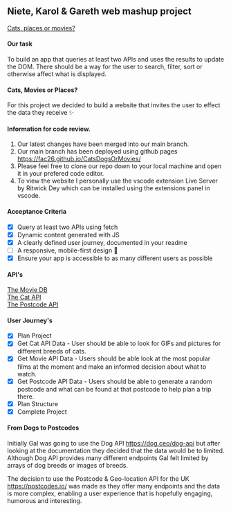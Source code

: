 ## Niete, Karol & Gareth web mashup project

[Cats, places or movies?](https://fac26.github.io/CatsDogsOrMovies/)

#### Our task  

To build an app that queries at least two APIs and uses the results to update the DOM. There should be a way for the user to search, filter, sort or otherwise affect what is displayed.

#### Cats, Movies or Places?

For this project we decided to build a website that invites the user to effect the data they receive ✨

#### Information for code review.

 1. Our latest changes have been merged into our main branch.
 2. Our main branch has been deployed using github pages https://fac26.github.io/CatsDogsOrMovies/
 3. Please feel free to clone our repo down to your local machine and open it in your prefered code editor.
 4. To view the website I personally use the vscode extension Live Server by Ritwick Dey which can be installed using the extensions panel in vscode.

#### Acceptance Criteria

* [x] Query at least two APIs using fetch
* [x] Dynamic content generated with JS
* [x] A clearly defined user journey, documented in your readme
* [ ] A responsive, mobile-first design 👷
* [x] Ensure your app is accessible to as many different users as possible

#### API's
[The Movie DB](https://www.themoviedb.org/)<br>
[The Cat API](https://thecatapi.com/)<br>
[The Postcode API](https://api.postcodes.io/)<br>

#### User Journey's
* [x] Plan Project
* [x] Get Cat API Data - User should be able to look for GIFs and pictures for different breeds of cats.
* [x] Get Movie API Data - Users should be able look at the most popular films at the moment and make an informed decision about what to watch.
* [X] Get Postcode API Data - Users should be able to generate a random postcode and what can be found at that postcode to help plan a trip there.  
* [x] Plan Structure
* [x] Complete Project

#### From Dogs to Postcodes

Initially Gal was going to use the Dog API https://dog.ceo/dog-api but after looking at the documentation they decided that the data would be to limited. Although Dog API provides many different endpoints Gal felt limited by arrays of dog breeds or images of breeds.

The decision to use the Postcode & Geo-location API for the UK https://postcodes.io/ was made as they offer many endpoints and the data is more complex, enabling a user experience that is hopefully engaging, humorous and interesting.
